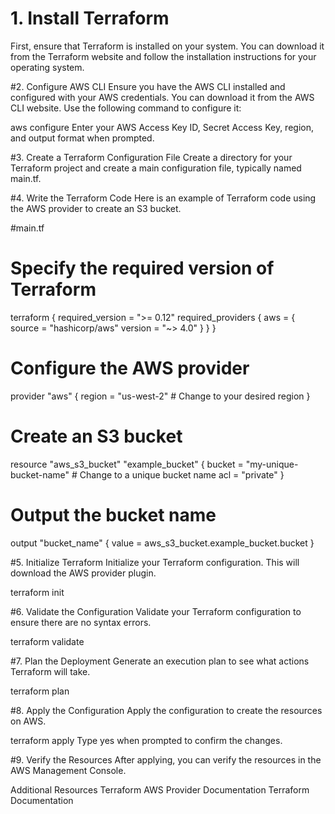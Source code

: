 # 1. Install Terraform
First, ensure that Terraform is installed on your system. You can download it from the Terraform website and follow the installation instructions for your operating system.

#2. Configure AWS CLI
Ensure you have the AWS CLI installed and configured with your AWS credentials. You can download it from the AWS CLI website. Use the following command to configure it:

aws configure
Enter your AWS Access Key ID, Secret Access Key, region, and output format when prompted.

#3. Create a Terraform Configuration File
Create a directory for your Terraform project and create a main configuration file, typically named main.tf.

#4. Write the Terraform Code
Here is an example of Terraform code using the AWS provider to create an S3 bucket.

#main.tf

# Specify the required version of Terraform
terraform {
  required_version = ">= 0.12"
  required_providers {
    aws = {
      source  = "hashicorp/aws"
      version = "~> 4.0"
    }
  }
}

# Configure the AWS provider
provider "aws" {
  region = "us-west-2" # Change to your desired region
}

# Create an S3 bucket
resource "aws_s3_bucket" "example_bucket" {
  bucket = "my-unique-bucket-name" # Change to a unique bucket name
  acl    = "private"
}

# Output the bucket name
output "bucket_name" {
  value = aws_s3_bucket.example_bucket.bucket
}

#5. Initialize Terraform
Initialize your Terraform configuration. This will download the AWS provider plugin.

terraform init

#6. Validate the Configuration
Validate your Terraform configuration to ensure there are no syntax errors.

terraform validate

#7. Plan the Deployment
Generate an execution plan to see what actions Terraform will take.

terraform plan

#8. Apply the Configuration
Apply the configuration to create the resources on AWS.

terraform apply
Type yes when prompted to confirm the changes.

#9. Verify the Resources
After applying, you can verify the resources in the AWS Management Console.

Additional Resources
Terraform AWS Provider Documentation
Terraform Documentation
